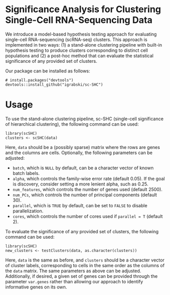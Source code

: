 # Significance Analysis for Clustering Single-Cell RNA-Sequencing Data

We introduce a model-based hypothesis testing approach for evaluating single-cell RNA-sequencing (scRNA-seq) clusters. This approach is implemented in two ways: (1) a stand-alone clustering pipeline with built-in hypothesis testing to produce clusters corresponding to distinct cell populations and (2) a post-hoc method that can evaluate the statistical significance of any provided set of clusters. 

Our package can be installed as follows:

```
# install.packages("devtools")
devtools::install_github("igrabski/sc-SHC")
```

# Usage

To use the stand-alone clustering pipeline, sc-SHC (single-cell significance of hierarchical clustering), the following command can be used:

```
library(scSHC)
clusters <- scSHC(data)
```

Here, ```data``` should be a (possibly sparse) matrix where the rows are genes and the columns are cells. Optionally, the following parameters can be adjusted: 

* ```batch```, which is `NULL` by default, can be a character vector of known batch labels.
* ```alpha```, which controls the family-wise error rate (default 0.05). If the goal is discovery, consider setting a more lenient alpha, such as 0.25.
* ```num_features```, which controls the number of genes used (default 2500). 
* ```num_PCs```, which controls the number of principal components (default 30).
* ```parallel```, which is `TRUE` by default, can be set to `FALSE` to disable parallelization.
* ```cores```, which controls the number of cores used if `parallel = T` (default 2).

To evaluate the significance of any provided set of clusters, the following command can be used:

```
library(scSHC)
new_clusters <- testClusters(data, as.character(clusters))
```

Here, ```data``` is the same as before, and ```clusters``` should be a character vector of cluster labels, corresponding to cells in the same order as the columns of the ```data``` matrix. The same parameters as above can be adjusted. Additionally, if desired, a given set of genes can be provided through the parameter ```var.genes``` rather than allowing our approach to identify informative genes on its own.
